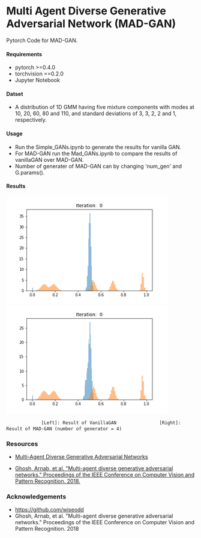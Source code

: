 # Multi Agent Diverse Generative Adversarial Network (MAD-GAN)

Pytorch Code for MAD-GAN.



#### Requirements

* pytorch >=0.4.0
* torchvision ==0.2.0
* Jupyter Notebook

#### Datset 
* A distribution of 1D GMM having five mixture components with modes at 10, 20, 60, 80 and 110, and standard
deviations of 3, 3, 2, 2 and 1, respectively.

#### Usage
* Run the Simple_GANs.ipynb to generate the results for vanilla GAN.
* For MAD-GAN run the Mad_GANs.ipynb to compare the results of vanillaGAN over MAD-GAN.
* Number of generater of MAD-GAN can by changing 'num_gen' and G.params(). 

#### Results
![Drag Racing](simple.gif)![Drag Racing](mad.gif)

                 [Left]: Result of VanillaGAN                [Right]: Result of MAD-GAN (number of generator = 4)


### Resources

* [Multi-Agent Diverse Generative Adversarial Networks](https://www.youtube.com/watch?v=DP4j2w-x7KI)

* [Ghosh, Arnab, et al. "Multi-agent diverse generative adversarial networks." Proceedings of the IEEE Conference on Computer Vision and Pattern Recognition. 2018.](http://openaccess.thecvf.com/content_cvpr_2018/papers/Ghosh_Multi-Agent_Diverse_Generative_CVPR_2018_paper.pdf)

### Acknowledgements
* https://github.com/wiseodd
* Ghosh, Arnab, et al. "Multi-agent diverse generative adversarial networks." Proceedings of the IEEE Conference on Computer Vision and Pattern Recognition. 2018
